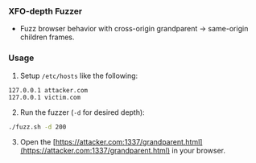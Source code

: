 ### XFO-depth Fuzzer 

* Fuzz browser behavior with cross-origin grandparent -> same-origin children frames.

### Usage 

1. Setup `/etc/hosts` like the following:
```
127.0.0.1 attacker.com
127.0.0.1 victim.com
```

2. Run the fuzzer (`-d` for desired depth):

```bash
./fuzz.sh -d 200
```

3. Open the [https://attacker.com:1337/grandparent.html](https://attacker.com:1337/grandparent.html) in your browser. 

